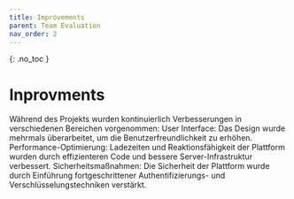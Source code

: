 ```yaml
---
title: Improvements
parent: Team Evaluation
nav_order: 2
---
```



{: .no_toc }
# Inprovments

Während des Projekts wurden kontinuierlich Verbesserungen in verschiedenen Bereichen vorgenommen:
User Interface: Das Design wurde mehrmals überarbeitet, um die Benutzerfreundlichkeit zu erhöhen. Performance-Optimierung: Ladezeiten und Reaktionsfähigkeit der Plattform wurden durch effizienteren Code und bessere Server-Infrastruktur verbessert. Sicherheitsmaßnahmen: Die Sicherheit der Plattform wurde durch Einführung fortgeschrittener Authentifizierungs- und Verschlüsselungstechniken verstärkt.

